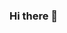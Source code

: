 ### Hi there 👋

<!--
I am an experienced Full Stack Software Developer currently working towards a master's degree in Information Systems with a focus in software engineering at Northeastern University. Proficient in Java, JavaScript, TypeScript, React.js, Redux, Node.js, and Express.js. Skilled in optimizing application performance by resolving bottlenecks and enhancing efficiency.

Demonstrated expertise in seamlessly integrating new features into existing REST APIs, resulting in increased application value and reduced response time. Adept at conducting precise testing procedures, identifying and resolving issues, and collaborating closely with QA teams to uphold superior product quality.

Enthusiastic about embracing new challenges and eager to contribute my skills to innovative software projects. Passionate about software development and committed to delivering high-quality solutions
-->
